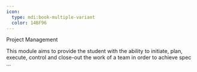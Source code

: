 ```yaml
---
icon:
  type: mdi:book-multiple-variant
  color: 14BF96
---
```

Project Management

This module aims to provide the student with the ability to initiate, plan, execute, control and close-out the work of a team in order to achieve spec ... 
